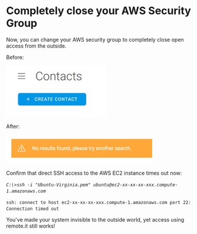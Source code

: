 # Completely close your AWS Security Group

Now, you can change your AWS security group to completely close open access from the outside.

Before:

![](../../.gitbook/assets/image%20%28494%29.png)

After:

![](../../.gitbook/assets/image%20%28181%29.png)

Confirm that direct SSH access to the AWS EC2 instance times out now:

_`C:\>ssh -i "Ubuntu-Virginia.pem" ubuntu@ec2-xx-xx-xx-xxx.compute-1.amazonaws.com`_ 

`ssh: connect to host ec2-xx-xx-xx-xxx.compute-1.amazonaws.com port 22: Connection timed out`

You've made your system invisible to the outside world, yet access using remote.it still works!



